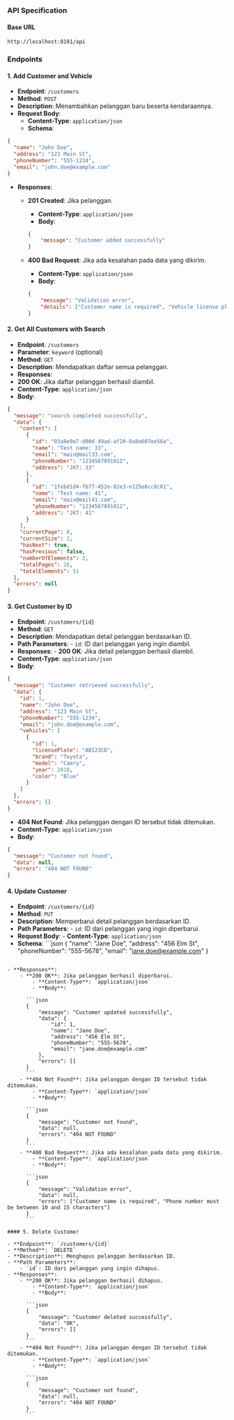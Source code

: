 ### API Specification

#### Base URL

`http://localhost:8181/api`

### Endpoints

#### 1. Add Customer and Vehicle

- **Endpoint**: `/customers`
- **Method**: `POST`
- **Description**: Menambahkan pelanggan baru beserta kendaraannya.
- **Request Body**:
    - **Content-Type**: `application/json`
    - **Schema**:

```json
{
  "name": "John Doe",
  "address": "123 Main St",
  "phoneNumber": "555-1234",
  "email": "john.doe@example.com"
}
```

- **Responses**:
    - **201 Created**: Jika pelanggan.
        - **Content-Type**: `application/json`
        - **Body**:

      ```json
      {
          "message": "Customer added successfully"
      }
      ```
    - **400 Bad Request**: Jika ada kesalahan pada data yang dikirim.
        - **Content-Type**: `application/json`
        - **Body**:

      ```json
      {
          "message": "Validation error",
          "details": ["Customer name is required", "Vehicle license plate is required"]
      }
      ```

#### 2. Get All Customers with Search

- **Endpoint**: `/customers`
- **Parameter**: `keyword` (optional)
- **Method**: `GET`
- **Description**: Mendapatkan daftar semua pelanggan.
- **Responses**:
- **200 OK**: Jika daftar pelanggan berhasil diambil.
- **Content-Type**: `application/json`
- **Body**:

```json
{
  "message": "search completed successfully",
  "data": {
    "content": [
      {
        "id": "03a8e9e7-d00d-49ad-af20-0a8e607ee56a",
        "name": "Test name: 33",
        "email": "main@mail33.com",
        "phoneNumber": "1234567891012",
        "address": "JKT: 33"
      },
      {
        "id": "1febd1d4-fb77-452e-82e3-e125e8cc8c01",
        "name": "Test name: 41",
        "email": "main@mail41.com",
        "phoneNumber": "1234567891012",
        "address": "JKT: 41"
      }
    ],
    "currentPage": 0,
    "currentSize": 2,
    "hasNext": true,
    "hasPrevious": false,
    "numberOfElements": 2,
    "totalPages": 26,
    "totalElements": 51
  },
  "errors": null
}
```

#### 3. Get Customer by ID

- **Endpoint**: `/customers/{id}`
- **Method**: `GET`
- **Description**: Mendapatkan detail pelanggan berdasarkan ID.
- **Path Parameters**: - `id`: ID dari pelanggan yang ingin diambil.
- **Responses**: - **200 OK**: Jika detail pelanggan berhasil diambil.
- **Content-Type**: `application/json`
- **Body**:

```json
{
  "message": "Customer retrieved successfully",
  "data": {
    "id": 1,
    "name": "John Doe",
    "address": "123 Main St",
    "phoneNumber": "555-1234",
    "email": "john.doe@example.com",
    "vehicles": [
      {
        "id": 1,
        "licensePlate": "AB123CD",
        "brand": "Toyota",
        "model": "Camry",
        "year": 2018,
        "color": "Blue"
      }
    ]
  },
  "errors": []
}
```

- **404 Not Found**: Jika pelanggan dengan ID tersebut tidak ditemukan.
- **Content-Type**: `application/json`
- **Body**:

```json
{
  "message": "Customer not found",
  "data": null,
  "errors": "404 NOT FOUND"
}

```

#### 4. Update Customer

- **Endpoint**: `/customers/{id}`
- **Method**: `PUT`
- **Description**: Memperbarui detail pelanggan berdasarkan ID.
- **Path Parameters**: - `id`: ID dari pelanggan yang ingin diperbarui.
- **Request Body**: - **Content-Type**: `application/json`
- **Schema**: ```json
  {
  "name": "Jane Doe",
  "address": "456 Elm St",
  "phoneNumber": "555-5678",
  "email": "jane.doe@example.com"
  }

```

- **Responses**:
    - **200 OK**: Jika pelanggan berhasil diperbarui.
        - **Content-Type**: `application/json`
        - **Body**:

      ```json
      {
          "message": "Customer updated successfully",
          "data": {
              "id": 1,
              "name": "Jane Doe",
              "address": "456 Elm St",
              "phoneNumber": "555-5678",
              "email": "jane.doe@example.com"
          },
          "errors": []
      }
      ```
    - **404 Not Found**: Jika pelanggan dengan ID tersebut tidak ditemukan.
        - **Content-Type**: `application/json`
        - **Body**:

      ```json
      {
          "message": "Customer not found",
          "data": null,
          "errors": "404 NOT FOUND"
      }
      ```
    - **400 Bad Request**: Jika ada kesalahan pada data yang dikirim.
        - **Content-Type**: `application/json`
        - **Body**:

      ```json
      {
          "message": "Validation error",
          "data": null,
          "errors": ["Customer name is required", "Phone number must be between 10 and 15 characters"]
      }
      ```

#### 5. Delete Customer

- **Endpoint**: `/customers/{id}`
- **Method**: `DELETE`
- **Description**: Menghapus pelanggan berdasarkan ID.
- **Path Parameters**:
    - `id`: ID dari pelanggan yang ingin dihapus.
- **Responses**:
    - **200 OK**: Jika pelanggan berhasil dihapus.
        - **Content-Type**: `application/json`
        - **Body**:

      ```json
      {
          "message": "Customer deleted successfully",
          "data": "OK",
          "errors": []
      }
      ```
    - **404 Not Found**: Jika pelanggan dengan ID tersebut tidak ditemukan.
        - **Content-Type**: `application/json`
        - **Body**:

      ```json
      {
          "message": "Customer not found",
          "data": null,
          "errors": "404 NOT FOUND"
      }
      ```
